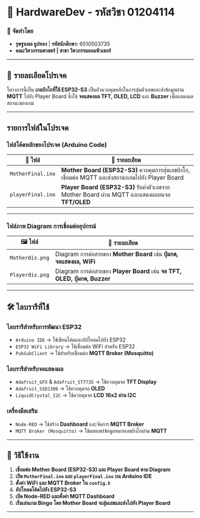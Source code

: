 # 🎯 **HardwareDev - รหัสวิชา 01204114**  

### **📌 จัดทำโดย**  
- **รุษฐนพล อูปทอง** | **รหัสนักศึกษา:** 6510503735  
- **คณะวิศวกรรมศาสตร์ | สาขา วิศวกรรมคอมพิวเตอร์**  

---

## **📌 รายละเอียดโปรเจค**
โครงการนี้เป็น **เกมบิงโกที่ใช้ ESP32-S3** เป็นตัวควบคุมหลักในการสุ่มตัวเลขและส่งข้อมูลผ่าน **MQTT** ไปยัง Player Board ซึ่งใช้ **จอแสดงผล TFT, OLED, LCD** และ **Buzzer** เพื่อแสดงผลสถานะของเกม  

---

## **รายการไฟล์ในโปรเจค**
### **ไฟล์โค้ดหลักของโปรเจค (Arduino Code)**
| 📄 **ไฟล์**          | 📝 **รายละเอียด** |
|----------------------|------------------|
| `MotherFinal.ino`   | **Mother Board (ESP32-S3)** ควบคุมการสุ่มเลขบิงโก, เชื่อมต่อ MQTT และส่งสถานะเกมไปยัง Player Board |
| `playerFinal.ino`   | **Player Board (ESP32-S3)** รับค่าตัวเลขจาก Mother Board ผ่าน MQTT และแสดงผลบนจอ **TFT/OLED** |

---

### **ไฟล์ภาพ Diagram การเชื่อมต่ออุปกรณ์**
| 🖼 **ไฟล์**         | 📝 **รายละเอียด** |
|---------------------|------------------|
| `Motherdis.png`    | Diagram การต่อสายของ **Mother Board** เช่น **ปุ่มกด, จอแสดงผล, WiFi** |
| `Playerdis.png`    | Diagram การต่อสายของ **Player Board** เช่น **จอ TFT, OLED, ปุ่มกด, Buzzer** |

---

## **🛠 ไลบรารีที่ใช้**
### **ไลบรารีสำหรับการพัฒนา ESP32**
- `Arduino IDE` → ใช้เขียนโค้ดและอัปโหลดไปยัง ESP32  
- `ESP32 WiFi Library` → ใช้เชื่อมต่อ WiFi สำหรับ ESP32  
- `PubSubClient` → ใช้สำหรับเชื่อมต่อ **MQTT Broker (Mosquitto)**  

### **ไลบรารีสำหรับจอแสดงผล**
- `Adafruit_GFX` & `Adafruit_ST7735` → ใช้ควบคุมจอ **TFT Display**  
- `Adafruit_SSD1306` → ใช้ควบคุมจอ **OLED**  
- `LiquidCrystal_I2C` → ใช้ควบคุมจอ **LCD 16x2 ผ่าน I2C**  

### **เครื่องมือเสริม**
- `Node-RED` → ใช้สร้าง **Dashboard** และจัดการ **MQTT Broker**  
- `MQTT Broker (Mosquitto)` → ใช้เผยแพร่ข้อมูลหมายเลขบิงโกผ่าน **MQTT**  

---

## **🚀 วิธีใช้งาน**
1. **เชื่อมต่อ Mother Board (ESP32-S3) และ Player Board ตาม Diagram**  
2. **เปิด `MotherFinal.ino` และ `playerFinal.ino` บน Arduino IDE**  
3. **ตั้งค่า WiFi และ MQTT Broker ใน `config.h`**  
4. **อัปโหลดโค้ดไปยัง ESP32-S3**  
5. **เปิด Node-RED และตั้งค่า MQTT Dashboard**  
6. **เริ่มเล่นเกม Bingo โดย Mother Board จะสุ่มเลขและส่งไปยัง Player Board**  

---





